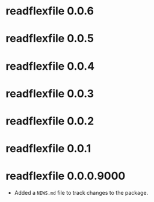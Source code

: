# readflexfile 0.0.6

# readflexfile 0.0.5

# readflexfile 0.0.4

# readflexfile 0.0.3

# readflexfile 0.0.2

# readflexfile 0.0.1

# readflexfile 0.0.0.9000

* Added a `NEWS.md` file to track changes to the package.
